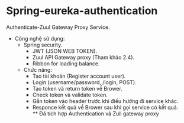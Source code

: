 # Spring-eureka-authentication
Authenticate-Zuul Gateway Proxy Service.
  + Công nghệ sử dụng:
    - Spring security.						
		- JWT (JSON WEB TOKEN).						
		- Zuul API Gateway proxy (Tham khảo 2.4).						
		- Ribbon for loading balance.						
	+ Chức năng:							
		- Tạo tài khoản (Register account user).						
		- Login (username/password, /login, POST).						
		- Tạo token và return token về Brower.						
		- Check token và validate token.						
		- Gắn token vào header trước khi điều hướng đi service khác.						
		- Responce kết quả về Brower sau khi gọi service có kết quả.						
 ** Đã tích hợp Authentication và Zull gateway proxy
